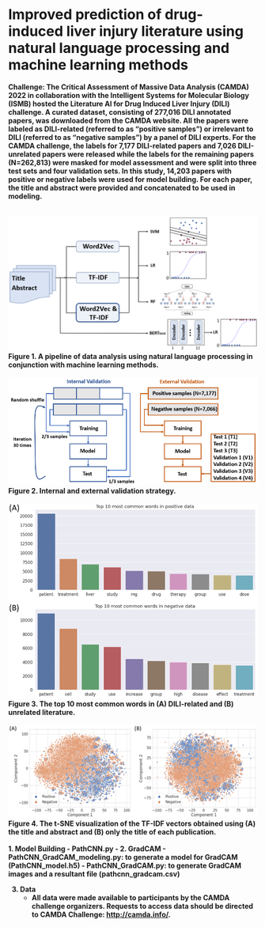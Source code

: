 # Improved prediction of drug-induced liver injury literature using natural language processing and machine learning methods

<b> Challenge: The Critical Assessment of Massive Data Analysis (CAMDA) 2022 in collaboration with the Intelligent Systems for Molecular Biology (ISMB) hosted the Literature AI for Drug Induced Liver Injury (DILI) challenge. A curated dataset, consisting of 277,016 DILI annotated papers, was downloaded from the CAMDA website. All the papers were labeled as DILI-related (referred to as “positive samples”) or irrelevant to DILI (referred to as “negative samples”) by a panel of DILI experts. For the CAMDA challenge, the labels for 7,177 DILI-related papers and 7,026 DILI-unrelated papers were released while the labels for the remaining papers (N=262,813) were masked for model assessment and were split into three test sets and four validation sets. In this study, 14,203 papers with positive or negative labels were used for model building. For each paper, the title and abstract were provided and concatenated to be used in modeling. 

<br />
<img src="img/Figure1.png" width="600">
Figure 1. A pipeline of data analysis using natural language processing in conjunction with machine learning methods.  
<br />
<br />
<img src="img/Figure2.png" width="600">
Figure 2. Internal and external validation strategy. 
<br />
<br />
<img src="img/Figure3.png" width="600">
Figure 3. The top 10 most common words in (A) DILI-related and (B) unrelated literature.
<br />
<br />
<img src="img/Figure4.png" width="600">
Figure 4. The t-SNE visualization of the TF-IDF vectors obtained using (A) the title and abstract and (B) only the title of each publication.
<br />
<br />
1. Model Building  
   - PathCNN.py  
   -
2. GradCAM  
   - PathCNN_GradCAM_modeling.py: to generate a model for GradCAM (PathCNN_model.h5)
   - PathCNN_GradCAM.py: to generate GradCAM images and a resultant file (pathcnn_gradcam.csv)
   
3. Data
   - All data were made available to participants by the CAMDA challenge organizers. Requests to access data should be directed to CAMDA Challenge: http://camda.info/.
